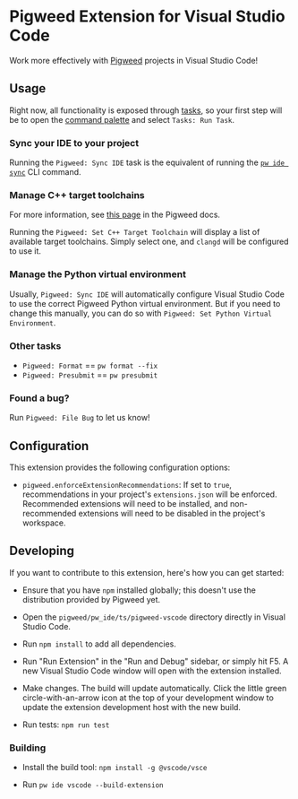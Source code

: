 # Pigweed Extension for Visual Studio Code

Work more effectively with [Pigweed](https://pigweed.dev) projects in Visual
Studio Code!

## Usage

Right now, all functionality is exposed through [tasks](https://code.visualstudio.com/docs/editor/tasks),
so your first step will be to open the [command palette](https://code.visualstudio.com/docs/getstarted/userinterface#_command-palette)
and select `Tasks: Run Task`.

### Sync your IDE to your project

Running the `Pigweed: Sync IDE` task is the equivalent of running the
[`pw ide sync`](https://pigweed.dev/pw_ide/#sync) CLI command.

### Manage C++ target toolchains

For more information, see [this page](https://pigweed.dev/docs/editors.html#c-c)
in the Pigweed docs.

Running the `Pigweed: Set C++ Target Toolchain` will display a list of available
target toolchains. Simply select one, and `clangd` will be configured to use it.

### Manage the Python virtual environment

Usually, `Pigweed: Sync IDE` will automatically configure Visual Studio Code to
use the correct Pigweed Python virtual environment. But if you need to change
this manually, you can do so with `Pigweed: Set Python Virtual Environment`.

### Other tasks

- `Pigweed: Format` == `pw format --fix`
- `Pigweed: Presubmit` == `pw presubmit`

### Found a bug?

Run `Pigweed: File Bug` to let us know!

## Configuration

This extension provides the following configuration options:

- `pigweed.enforceExtensionRecommendations`: If set to `true`, recommendations
  in your project's `extensions.json` will be enforced. Recommended extensions
  will need to be installed, and non-recommended extensions will need to be
  disabled in the project's workspace.

## Developing

If you want to contribute to this extension, here's how you can get started:

- Ensure that you have `npm` installed globally; this doesn't use the
  distribution provided by Pigweed yet.

- Open the `pigweed/pw_ide/ts/pigweed-vscode` directory directly in Visual
  Studio Code.

- Run `npm install` to add all dependencies.

- Run "Run Extension" in the "Run and Debug" sidebar, or simply hit F5. A new
  Visual Studio Code window will open with the extension installed.

- Make changes. The build will update automatically. Click the little green
  circle-with-an-arrow icon at the top of your development window to update
  the extension development host with the new build.

- Run tests: `npm run test`

### Building

- Install the build tool: `npm install -g @vscode/vsce`

- Run `pw ide vscode --build-extension`
